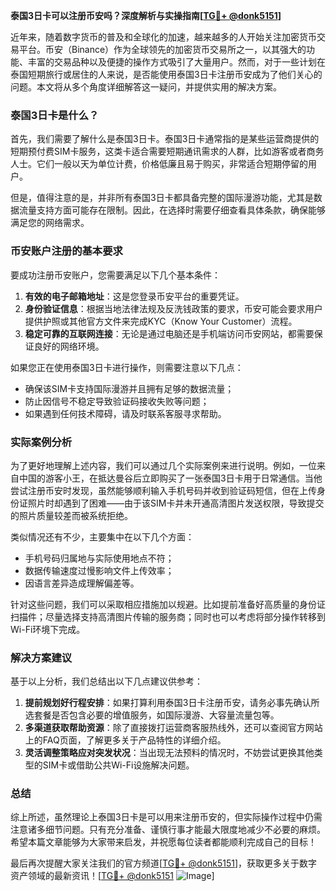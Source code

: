 **泰国3日卡可以注册币安吗？深度解析与实操指南[[TG💪+ @donk5151](https://t.me/s/donk5151)]**

近年来，随着数字货币的普及和全球化的加速，越来越多的人开始关注加密货币交易平台。币安（Binance）作为全球领先的加密货币交易所之一，以其强大的功能、丰富的交易品种以及便捷的操作方式吸引了大量用户。然而，对于一些计划在泰国短期旅行或居住的人来说，是否能使用泰国3日卡注册币安成为了他们关心的问题。本文将从多个角度详细解答这一疑问，并提供实用的解决方案。

### 泰国3日卡是什么？

首先，我们需要了解什么是泰国3日卡。泰国3日卡通常指的是某些运营商提供的短期预付费SIM卡服务，这类卡适合需要短期通讯需求的人群，比如游客或者商务人士。它们一般以天为单位计费，价格低廉且易于购买，非常适合短期停留的用户。

但是，值得注意的是，并非所有泰国3日卡都具备完整的国际漫游功能，尤其是数据流量支持方面可能存在限制。因此，在选择时需要仔细查看具体条款，确保能够满足您的网络需求。

### 币安账户注册的基本要求

要成功注册币安账户，您需要满足以下几个基本条件：
1. **有效的电子邮箱地址**：这是您登录币安平台的重要凭证。
2. **身份验证信息**：根据当地法律法规及反洗钱政策的要求，币安可能会要求用户提供护照或其他官方文件来完成KYC（Know Your Customer）流程。
3. **稳定可靠的互联网连接**：无论是通过电脑还是手机端访问币安网站，都需要保证良好的网络环境。

如果您正在使用泰国3日卡进行操作，则需要注意以下几点：
- 确保该SIM卡支持国际漫游并且拥有足够的数据流量；
- 防止因信号不稳定导致验证码接收失败等问题；
- 如果遇到任何技术障碍，请及时联系客服寻求帮助。

### 实际案例分析

为了更好地理解上述内容，我们可以通过几个实际案例来进行说明。例如，一位来自中国的游客小王，在抵达曼谷后立即购买了一张泰国3日卡用于日常通信。当他尝试注册币安时发现，虽然能够顺利输入手机号码并收到验证码短信，但在上传身份证照片时却遇到了困难——由于该SIM卡并未开通高清图片发送权限，导致提交的照片质量较差而被系统拒绝。

类似情况还有不少，主要集中在以下几个方面：
- 手机号码归属地与实际使用地点不符；
- 数据传输速度过慢影响文件上传效率；
- 因语言差异造成理解偏差等。

针对这些问题，我们可以采取相应措施加以规避。比如提前准备好高质量的身份证扫描件；尽量选择支持高清图片传输的服务商；同时也可以考虑将部分操作转移到Wi-Fi环境下完成。

### 解决方案建议

基于以上分析，我们总结出以下几点建议供参考：

1. **提前规划好行程安排**：如果打算利用泰国3日卡注册币安，请务必事先确认所选套餐是否包含必要的增值服务，如国际漫游、大容量流量包等。
2. **多渠道获取帮助资源**：除了直接拨打运营商客服热线外，还可以查阅官方网站上的FAQ页面，了解更多关于产品特性的详细介绍。
3. **灵活调整策略应对突发状况**：当出现无法预料的情况时，不妨尝试更换其他类型的SIM卡或借助公共Wi-Fi设施解决问题。

### 总结

综上所述，虽然理论上泰国3日卡是可以用来注册币安的，但实际操作过程中仍需注意诸多细节问题。只有充分准备、谨慎行事才能最大限度地减少不必要的麻烦。希望本篇文章能够为大家带来启发，并祝愿每位读者都能顺利完成自己的目标！

最后再次提醒大家关注我们的官方频道[[TG💪+ @donk5151](https://t.me/s/donk5151)]，获取更多关于数字资产领域的最新资讯！[[TG💪+ @donk5151](https://t.me/s/donk5151) ![Image](https://i.postimg.cc/rwNCRYN7/Snipaste-2025-04-30-17-27-05.png)]